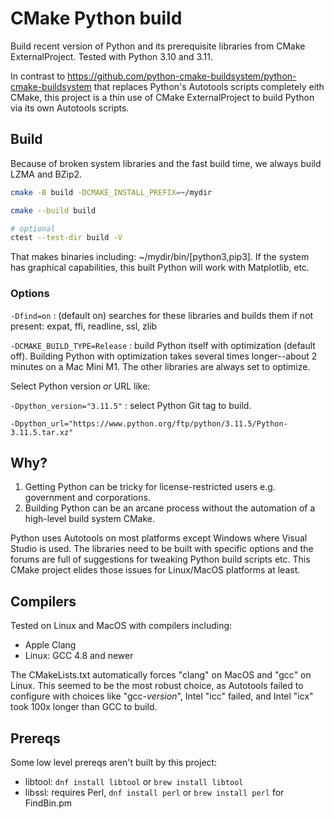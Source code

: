 # CMake Python build

Build recent version of Python and its prerequisite libraries from CMake ExternalProject.
Tested with Python 3.10 and 3.11.

In contrast to
https://github.com/python-cmake-buildsystem/python-cmake-buildsystem
that replaces Python's Autotools scripts completely eith CMake, this project is a thin use of CMake ExternalProject to build Python via its own Autotools scripts.

## Build

Because of broken system libraries and the fast build time, we always build LZMA and BZip2.

```sh
cmake -B build -DCMAKE_INSTALL_PREFIX=~/mydir

cmake --build build

# optional
ctest --test-dir build -V
```

That makes binaries including: ~/mydir/bin/[python3,pip3].
If the system has graphical capabilities, this built Python will work with Matplotlib, etc.

### Options

`-Dfind=on`
: (default on) searches for these libraries and builds them if not present: expat, ffi, readline, ssl, zlib

`-DCMAKE_BUILD_TYPE=Release`
: build Python itself with optimization (default off). Building Python with optimization takes several times longer--about 2 minutes on a Mac Mini M1.
The other libraries are always set to optimize.

Select Python version *or* URL like:

`-Dpython_version="3.11.5"`
: select Python Git tag to build.

`-Dpython_url="https://www.python.org/ftp/python/3.11.5/Python-3.11.5.tar.xz"`

## Why?

1. Getting Python can be tricky for license-restricted users e.g. government and corporations.
2. Building Python can be an arcane process without the automation of a high-level build system CMake.

Python uses Autotools on most platforms except Windows where Visual Studio is used.
The libraries need to be built with specific options and the forums are full of suggestions for tweaking Python build scripts etc.
This CMake project elides those issues for Linux/MacOS platforms at least.

## Compilers

Tested on Linux and MacOS with compilers including:

* Apple Clang
* Linux: GCC 4.8 and newer

The CMakeLists.txt automatically forces "clang" on MacOS and "gcc" on Linux.
This seemed to be the most robust choice, as Autotools failed to configure with choices like "gcc-*version*", Intel "icc" failed, and Intel "icx" took 100x longer than GCC to build.

## Prereqs

Some low level prereqs aren't built by this project:

* libtool: `dnf install libtool` or `brew install libtool`
* libssl: requires Perl, `dnf install perl` or `brew install perl` for FindBin.pm
